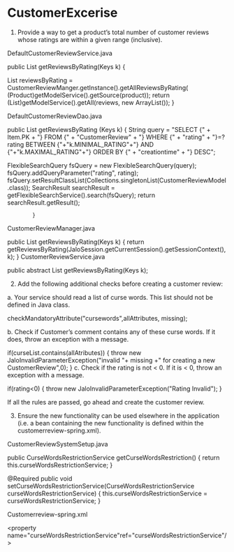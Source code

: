 # CustomerExcerise
1.	Provide a way to get a product’s total number of customer reviews whose ratings are within a given range (inclusive).

DefaultCustomerReviewService.java

public List<CustomerReviewModel> getReviewsByRating(Keys k)
{
				
List<CustomerReview> reviewsByRating = CustomerReviewManger.getInstance().getAllReviewsByRating(
						(Product)getModelService().getSource(product));
return (List)getModelService().getAll(reviews, new ArrayList());
}

DefaultCustomerReviewDao.java

public List<CustomerReviewModel> getReviewsByRating (Keys k)
{
String query = "SELECT {" + Item.PK + "} FROM {" + "CustomerReview" + "} WHERE {" + "rating" + "}=?rating BETWEEN {"+"k.MINIMAL_RATING"+"} AND {"+"k.MAXIMAL_RATING"+"} ORDER BY {" + "creationtime" + "} DESC";

FlexibleSearchQuery fsQuery = new FlexibleSearchQuery(query);
				fsQuery.addQueryParameter("rating", rating);
fsQuery.setResultClassList(Collections.singletonList(CustomerReviewModel.class));
SearchResult<CustomerReviewModel> searchResult = getFlexibleSearchService().search(fsQuery);
				return searchResult.getResult();
				
			}

CustomerReviewManager.java

public List<CustomerReview> getReviewsByRating(Keys k)
{
return getReviewsByRating(JaloSession.getCurrentSession().getSessionContext(), k);
}
CustomerReviewService.java

public abstract List<CustomerReviewModel> getReviewsByRating(Keys k);

2.	Add the following additional checks before creating a customer review:

a.	Your service should read a list of curse words. This list should not be defined in Java class. 

checkMandatoryAttribute("cursewords",allAttributes, missing); 

b.	Check if Customer’s comment contains any of these curse words. If it does, throw an exception with a message.

if(curseList.contains(allAtributes))
{
throw new JaloInvalidParameterException("invalid "+ missing +" for creating a new CustomerReview",0);
}
c.	Check if the rating is not < 0.  If it is < 0, throw an exception with a message.

if(rating<0)
{
throw new JaloInvalidParameterException("Rating Invalid");
}

If all the rules are passed, go ahead and create the customer review.

3.	Ensure the new functionality can be used elsewhere in the application (i.e.  a bean containing the new functionality is defined within the customerreview-spring.xml).

CustomerReviewSystemSetup.java

public CurseWordsRestrictionService getCurseWordsRestriction()
			{
				return this.curseWordsRestrictionService;
			}
			
@Required
public void setCurseWordsRestrictionService(CurseWordsRestrictionService curseWordsRestrictionService)
			{
		this.curseWordsRestrictionService = curseWordsRestrictionService;
			}

Customerreview-spring.xml

<property name="curseWordsRestrictionService"ref="curseWordsRestrictionService"/>
